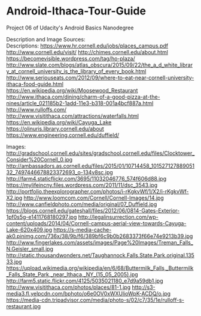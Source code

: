 # Android-Ithaca-Tour-Guide
Project 06 of Udacity's Android Basics Nanodegree

Description and Image Sources:  
Descriptions:
https://www.hr.cornell.edu/jobs/places_campus.pdf
http://www.cornell.edu/visit/
http://chimes.cornell.edu/about.html
https://becomevisible.wordpress.com/tag/ho-plaza/
http://www.slate.com/blogs/atlas_obscura/2015/09/22/the_a_d_white_library_at_cornell_university_is_the_library_of_every_book.html
http://www.seriouseats.com/2012/09/where-to-eat-near-cornell-university-ithaca-food-guide.html
https://en.wikipedia.org/wiki/Moosewood_Restaurant
http://www.ithaca.com/dining/charm-of-a-good-pizza-at-the-nines/article_021185b2-1add-11e3-b318-001a4bcf887a.html
http://www.rulloffs.com/
http://www.visitithaca.com/attractions/waterfalls.html
https://en.wikipedia.org/wiki/Cayuga_Lake
https://olinuris.library.cornell.edu/about
https://www.engineering.cornell.edu/duffield/

Images:
http://gradschool.cornell.edu/sites/gradschool.cornell.edu/files/Clocktower_Consider%20Cornell_0.jpg
http://ambassadors.as.cornell.edu/files/2015/01/10714458_10152712788905132_7497446678823372693_o-134v8sc.jpg
http://farm4.staticflickr.com/3695/11032046776_574f606d88.jpg
https://mylifeincny.files.wordpress.com/2011/11/dsc_3543.jpg
http://portfolio.theexplorographer.com/photos/i-rKgkvWf/1/X2/i-rKgkvWf-X2.jpg
http://www.loomcom.com/Cornell/Cornell-Images/14.jpg
http://www.canfieldphoto.com/media/original/07_Duffield.jpg
https://blogs.cornell.edu/gateshall/files/2012/06/0814-Gates-Exterior-1pf0s5g-e1411768180297.jpg
http://legalinsurrection.com/wp-content/uploads/2014/04/Cornell-campus-aerial-view-towards-Cayuga-Lake-620x409.jpg
https://s-media-cache-ak0.pinimg.com/736x/38/9b/f6/389bf6c9b0b2683373f66e74e9213b39.jpg
http://www.fingerlakes.com/assets/images/Page%20Images/Treman_Falls_N.Geisler_small.jpg
http://static.thousandwonders.net/Taughannock.Falls.State.Park.original.13533.jpg
https://upload.wikimedia.org/wikipedia/en/6/68/Buttermilk_Falls,_Buttermilk_Falls_State_Park,_near_Ithaca,_NY_(15_05_2005).jpg
http://farm5.static.flickr.com/4125/5035021180_e7d9a59db1.jpg
http://www.visitithaca.com/photos/places/81-1.jpg
http://s3-media3.fl.yelpcdn.com/bphoto/o6e0OV0xWXUlioWpK-ACDQ/o.jpg
https://media-cdn.tripadvisor.com/media/photo-s/02/c7/35/1e/rulloff-s-restaurant.jpg
